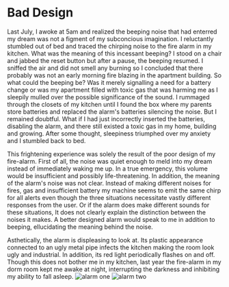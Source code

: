 # Bad Design
Last July, I awoke at 5am and realized the beeping noise that had enterred my dream was not a figment of my subconcious imagination. I reluctantly stumbled out of bed and traced the chirping noise to the fire alarm in my kitchen. What was the meaning of this incessant beeping? I stood on a chair and jabbed the reset button but after a pause, the beeping resumed. I sniffed the air and did not smell any burning so I concluded that there probably was not an early morning fire blazing in the apartment building. So what could the beeping be? Was it merely signalling a need for a battery change or was my apartment filled with toxic gas that was harming me as I sleepily mulled over the possible significance of the sound. I rummaged through the closets of my kitchen until I found the box where my parents store batteries and replaced the alarm's batteries silencing the noise. But I remained doubtful. What if I had just incorrectly inserted the batteries, disabling the alarm, and there still existed a toxic gas in my home, building and growing. After some thought, sleepiness triumphed over my anxiety and I stumbled back to bed.


This frightening experience was solely the result of the poor design of my fire-alarm. First of all, the noise was quiet enough to meld into my dream instead of immediately waking me up. In a true emergency, this volume would be insufficient and possibly life-threatening. In addition, the meaning of the alarm's noise was not clear. Instead of making different noises for fires, gas and insufficient battery my machine seems to emit the same chirp for all alerts even though the three situations necessitate vastly different responses from the user. Or if the alarm does make different sounds for these situations, It does not clearly explain the distinction between the noises it makes. A better designed alarm would speak to me in addition to beeping, ellucidating the meaning behind the noise.   


Asthetically, the alarm is displeasing to look at. Its plastic appearance connected to an ugly metal pipe infects the kitchen making the room look ugly and industrial. In addition, its red light periodically flashes on and off. Though this does not bother me in my kitchen, last year the fire-alarm in my dorm room kept me awake at night, interrupting the darkness and inhibiting my ability to fall asleep.
![alarm one](/img/alarm1.jpg)
![alarm two](/img/alarm2.jpg)
